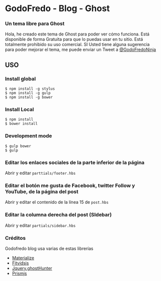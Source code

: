 # GodoFredo - Blog - Ghost
### Un tema libre para Ghost

Hola,  he creado este tema de Ghost para poder ver cómo funciona. Está disponible de forma Gratuita para que lo puedas usar en tu sitio. Está totalmente prohibido su uso comercial. SI Usted tiene alguna sugerencia para poder mejorar el tema,  me puede enviar un Tweet a [@GodoFredoNinja](https://twitter.com/GodoFredoNinja)

## USO

### Install global
```
$ npm install -g stylus
$ npm install -g gulp
$ npm install -g bower
```

### Install Local
```
$ npm install
$ bower install
```
### Development mode
```
$ gulp bower
$ gulp
```

### Editar los enlaces sociales de la parte inferior de la página

Abrir y editar `parttials/footer.hbs`

### Editar el botón me gusta de Facebook, twitter Follow y YouTube, de la página del post

Abrir y editar el contenido de la línea 15 de `post.hbs`

### Editar la columna derecha del post (SIdebar)
Abrir y editar `partials/sidebar.hbs`


### Créditos
Godofredo blog usa  varias de estas librerías

- [Materialize](materializecss.com)
- [Fitvidsjs](http://fitvidsjs.com/)
- [Jquery.ghostHunter](https://github.com/jamalneufeld/ghostHunter)
- [Prismjs](http://prismjs.com/) 
